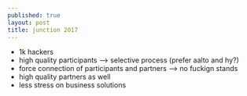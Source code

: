 ```yaml
---
published: true
layout: post
title: junction 2017
---
```

- 1k hackers
- high quality participants --> selective process (prefer aalto and hy?)
- force connection of participants and partners --> no fuckign stands
- high quality partners as well
- less stress on business solutions
